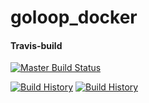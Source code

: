 # goloop_docker


#### Travis-build
[![Master Build Status](https://travis-ci.com/JINWOO-J/goloop_docker.svg?branch=master)](https://travis-ci.com/JINWOO-J/goloop_docker) 

[![Build History](https://buildstats.info/travisci/chart/jinwoo-j/goloop_docker?branch=master&includeBuildsFromPullRequest=false&buildCount=30)](https://travis-ci.com/jinwoo-j/goloop_docker)
[![Build History](https://buildstats.info/travisci/chart/jinwoo-j/goloop_docker?branch=devel&includeBuildsFromPullRequest=false&buildCount=30)](https://travis-ci.com/jinwoo-j/goloop_docker)


